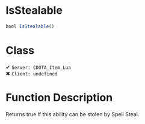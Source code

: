 # IsStealable
```js
bool IsStealable()
```
# Class
✔ `Server: CDOTA_Item_Lua`  
✖ `Client: undefined`  

# Function Description
Returns true if this ability can be stolen by Spell Steal.
